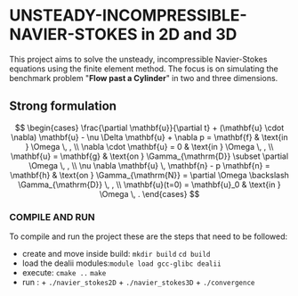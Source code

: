 # UNSTEADY-INCOMPRESSIBLE-NAVIER-STOKES in 2D and 3D
This project aims to solve the unsteady, incompressible Navier-Stokes equations using the finite element method. The focus is on simulating the benchmark problem "**Flow past a Cylinder**" in two and three dimensions.

## Strong formulation
$$ \begin{cases} 
\frac{\partial \mathbf{u}}{\partial t} + (\mathbf{u} \cdot \nabla) \mathbf{u} - \nu \Delta \mathbf{u} + \nabla p = \mathbf{f} & \text{in } \Omega \, , \\ 
\nabla \cdot \mathbf{u} = 0 & \text{in } \Omega \, , \\ 
\mathbf{u} = \mathbf{g} & \text{on } \Gamma_{\mathrm{D}} \subset \partial \Omega \, , \\ 
\nu \nabla \mathbf{u} \, \mathbf{n} - p \mathbf{n} = \mathbf{h} & \text{on } \Gamma_{\mathrm{N}} = \partial \Omega \backslash \Gamma_{\mathrm{D}} \, , \\ 
\mathbf{u}(t=0) = \mathbf{u}_0 & \text{in } \Omega \, . 
\end{cases} $$

### COMPILE AND RUN
To compile and run the project these are the steps that need to be followed:

+ create and move inside build: `mkdir build` `cd build`
+ load the dealii modules:`module load gcc-glibc dealii`
+ execute: `cmake ..` `make`
+ run :
        +  `./navier_stokes2D`
        +  `./navier_stokes3D`
        +  `./convergence`
